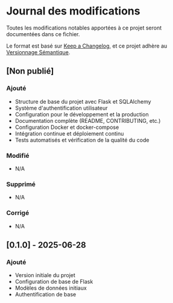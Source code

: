 # Journal des modifications

Toutes les modifications notables apportées à ce projet seront documentées dans ce fichier.

Le format est basé sur [Keep a Changelog](https://keepachangelog.com/fr/1.0.0/),
et ce projet adhère au [Versionnage Sémantique](https://semver.org/spec/v2.0.0.html).

## [Non publié]

### Ajouté
- Structure de base du projet avec Flask et SQLAlchemy
- Système d'authentification utilisateur
- Configuration pour le développement et la production
- Documentation complète (README, CONTRIBUTING, etc.)
- Configuration Docker et docker-compose
- Intégration continue et déploiement continu
- Tests automatisés et vérification de la qualité du code

### Modifié
- N/A

### Supprimé
- N/A

### Corrigé
- N/A

## [0.1.0] - 2025-06-28
### Ajouté
- Version initiale du projet
- Configuration de base de Flask
- Modèles de données initiaux
- Authentification de base
